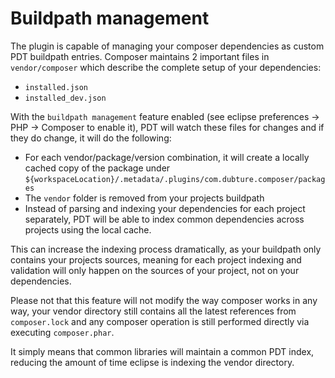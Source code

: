 Buildpath management
==================== 

The plugin is capable of managing your composer dependencies as custom PDT buildpath entries. Composer maintains 2 important files in `vendor/composer` which
describe the complete setup of your dependencies:

- `installed.json`
- `installed_dev.json` 

With the `buildpath management` feature enabled (see eclipse preferences -> PHP -> Composer to enable it), PDT will watch these files for changes and if they do
change, it will do the following:

* For each vendor/package/version combination, it will create a locally cached copy of the package under `${workspaceLocation}/.metadata/.plugins/com.dubture.composer/packages`
* The `vendor` folder is removed from your projects buildpath
* Instead of parsing and indexing your dependencies for each project separately, PDT will be able to index common dependencies across projects using the local cache.

This can increase the indexing process dramatically, as your buildpath only contains your projects sources, meaning for each project indexing and validation will only happen
on the sources of your project, not on your dependencies.

Please not that this feature will not modify the way composer works in any way, your vendor directory still contains all the latest references from `composer.lock` and any 
composer operation is still performed directly via executing `composer.phar`. 

It simply means that common libraries will maintain a common PDT index, reducing the amount of time eclipse is indexing the vendor directory.


